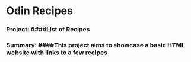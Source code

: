 # Odin Recipes 
### Project: ####List of Recipes
### Summary: ####This project aims to showcase a basic HTML website with links to a few recipes